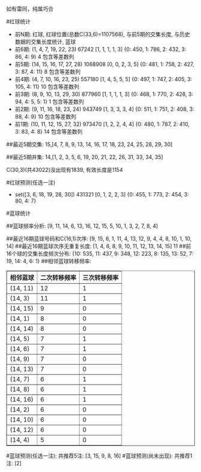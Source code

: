 <!-- 
.. title: 双色球2015025期(2015-03-05)数据分析报告
.. slug: slott-2015025-2015-03-05-report
.. date: 2015-03-06 08:00:00 UTC+08:00
.. tags: Lottery
.. link: 
.. description: 
.. type: text
-->

如有雷同，纯属巧合

<!-- TEASER_END-->

#红球统计

- 前N期: 红球, 红球位置(总数C(33,6)=1107568), 与前5期的交集长度, 与历史数据的交集长度统计, 蓝球
- 前6期: (1, 4, 7, 19, 22, 23) 67242 [1, 1, 1, 1, 3] {0: 450, 1: 786, 2: 432, 3: 86, 4: 9} 4 包含等差数列
- 前5期: (14, 15, 16, 17, 27, 28) 1068908 [0, 0, 2, 3, 5] {0: 481, 1: 758, 2: 427, 3: 87, 4: 11} 8 包含等差数列
- 前4期: (4, 7, 10, 16, 23, 25) 557180 [1, 4, 5, 5, 5] {0: 497, 1: 747, 2: 405, 3: 105, 4: 11} 10 包含等差数列
- 前3期: (8, 9, 10, 13, 29, 30) 877960 [1, 1, 1, 1, 3] {0: 468, 1: 770, 2: 428, 3: 94, 4: 5, 5: 1} 1 包含等差数列
- 前2期: (9, 11, 16, 18, 23, 24) 943749 [1, 3, 3, 3, 4] {0: 511, 1: 751, 2: 408, 3: 88, 4: 9} 10 包含等差数列
- 前1期: (10, 11, 12, 15, 27, 32) 973470 [1, 2, 2, 4, 4] {0: 480, 1: 787, 2: 410, 3: 83, 4: 8} 14 包含等差数列

##最近5期交集:
15,[4, 7, 8, 9, 13, 14, 16, 17, 18, 23, 24, 25, 28, 29, 30]

##最近5期并集:
14,[1, 2, 3, 5, 6, 19, 20, 21, 22, 26, 31, 33, 34, 35]

C(30,3)(共43022)没出现有1839, 
有效长度是1154

#红球预测(任选一注)

- set([3, 6, 18, 19, 28, 30]) 431321 [0, 1, 2, 2, 3] {0: 455, 1: 773, 2: 454, 3: 80, 4: 7}

#蓝球统计

##蓝球频率分析:
[9, 11, 14, 6, 13, 16, 12, 15, 5, 10, 1, 3, 2, 7, 8, 4]

##最近16期蓝球号码和C(16,1)次序:
[9, 15, 6, 1, 11, 4, 13, 12, 9, 4, 4, 8, 10, 1, 10, 14]
##最近16期蓝球次序无重复长度:
[1, 4, 6, 8, 9, 10, 11, 12, 13, 14, 15] 11
##前16个球的交集长度频次分布:
{10: 535, 11: 437, 9: 348, 12: 223, 8: 135, 13: 52, 7: 19, 14: 4, 6: 1}
##相邻蓝球转移频率:
<table border="1" class="table table-striped dataframe">
  <thead>
    <tr style="text-align: right;">
      <th>相邻蓝球</th>
      <th>二次转移频率</th>
      <th>三次转移频率</th>
    </tr>
  </thead>
  <tbody>
    <tr>
      <td> (14, 11)</td>
      <td> 12</td>
      <td> 1</td>
    </tr>
    <tr>
      <td>  (14, 3)</td>
      <td> 11</td>
      <td> 1</td>
    </tr>
    <tr>
      <td> (14, 15)</td>
      <td>  9</td>
      <td> 0</td>
    </tr>
    <tr>
      <td>  (14, 1)</td>
      <td>  8</td>
      <td> 0</td>
    </tr>
    <tr>
      <td> (14, 14)</td>
      <td>  8</td>
      <td> 0</td>
    </tr>
    <tr>
      <td>  (14, 5)</td>
      <td>  7</td>
      <td> 1</td>
    </tr>
    <tr>
      <td>  (14, 6)</td>
      <td>  7</td>
      <td> 1</td>
    </tr>
    <tr>
      <td>  (14, 9)</td>
      <td>  7</td>
      <td> 0</td>
    </tr>
    <tr>
      <td> (14, 13)</td>
      <td>  7</td>
      <td> 0</td>
    </tr>
    <tr>
      <td>  (14, 7)</td>
      <td>  6</td>
      <td> 1</td>
    </tr>
    <tr>
      <td>  (14, 8)</td>
      <td>  6</td>
      <td> 1</td>
    </tr>
    <tr>
      <td> (14, 16)</td>
      <td>  6</td>
      <td> 1</td>
    </tr>
    <tr>
      <td>  (14, 2)</td>
      <td>  6</td>
      <td> 0</td>
    </tr>
    <tr>
      <td> (14, 10)</td>
      <td>  6</td>
      <td> 0</td>
    </tr>
    <tr>
      <td> (14, 12)</td>
      <td>  6</td>
      <td> 0</td>
    </tr>
    <tr>
      <td>  (14, 4)</td>
      <td>  5</td>
      <td> 0</td>
    </tr>
  </tbody>
</table>
#蓝球预测(任选一注):
共推荐5注: [3, 15, 9, 8, 16]
#蓝球预测(尚未出现):
共推荐1注: [2]

